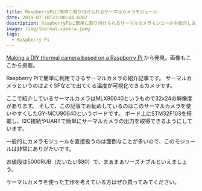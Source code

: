 ```yaml
---
title: RaspberryPiに簡単に取り付けられるサーマルカメラモジュール
date: 2019-07-10T23:00:43.600Z
description: RaspberryPiに簡単に取り付けられるサーマルカメラモジュールを紹介します
image: /img/thermal-camera.jpeg
tags:
  - Raspberry Pi
---
```

[Making a DIY thermal camera based on a Raspberry Pi
](https://habr.com/en/post/441050/)から発見。画像もここから掲載。

Raspberry Piで簡単に利用できるサーマルカメラの紹介記事です。
サーマルカメラというのはよくSFなどで出てくる温度が可視化できるカメラです。

ここで紹介しているサーマルカメラはMLX90640というもので32x24の解像度があります。
そして、この記事でお勧めしているのはこのサーマルカメラを使いやすくしたGY-MCU90640というボードです。
ボード上にSTM32F103を搭載し、I2C接続やUARTで簡単にサーマルカメラの出力を取得できるようにしています。

一般的にカメラモジュールを直接扱うのは面倒なことが多いので、このモジュールは非常にありがたいです。

お値段は5000RUB（だいたい$80）で、まぁまぁリーズナブルといえましょう。

サーマルカメラを使った工作を考えている方はぜひ買ってみてください。


